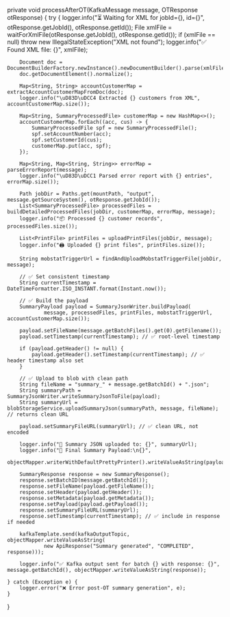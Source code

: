 private void processAfterOT(KafkaMessage message, OTResponse otResponse) {
    try {
        logger.info("⏳ Waiting for XML for jobId={}, id={}", otResponse.getJobId(), otResponse.getId());
        File xmlFile = waitForXmlFile(otResponse.getJobId(), otResponse.getId());
        if (xmlFile == null) throw new IllegalStateException("XML not found");
        logger.info("✅ Found XML file: {}", xmlFile);

        Document doc = DocumentBuilderFactory.newInstance().newDocumentBuilder().parse(xmlFile);
        doc.getDocumentElement().normalize();

        Map<String, String> accountCustomerMap = extractAccountCustomerMapFromDoc(doc);
        logger.info("\uD83D\uDCC4 Extracted {} customers from XML", accountCustomerMap.size());

        Map<String, SummaryProcessedFile> customerMap = new HashMap<>();
        accountCustomerMap.forEach((acc, cus) -> {
            SummaryProcessedFile spf = new SummaryProcessedFile();
            spf.setAccountNumber(acc);
            spf.setCustomerId(cus);
            customerMap.put(acc, spf);
        });

        Map<String, Map<String, String>> errorMap = parseErrorReport(message);
        logger.info("\uD83D\uDCC1 Parsed error report with {} entries", errorMap.size());

        Path jobDir = Paths.get(mountPath, "output", message.getSourceSystem(), otResponse.getJobId());
        List<SummaryProcessedFile> processedFiles = buildDetailedProcessedFiles(jobDir, customerMap, errorMap, message);
        logger.info("📦 Processed {} customer records", processedFiles.size());

        List<PrintFile> printFiles = uploadPrintFiles(jobDir, message);
        logger.info("🖨️ Uploaded {} print files", printFiles.size());

        String mobstatTriggerUrl = findAndUploadMobstatTriggerFile(jobDir, message);

        // ✅ Set consistent timestamp
        String currentTimestamp = DateTimeFormatter.ISO_INSTANT.format(Instant.now());

        // ✅ Build the payload
        SummaryPayload payload = SummaryJsonWriter.buildPayload(
                message, processedFiles, printFiles, mobstatTriggerUrl, accountCustomerMap.size());

        payload.setFileName(message.getBatchFiles().get(0).getFilename());
        payload.setTimestamp(currentTimestamp); // ✅ root-level timestamp

        if (payload.getHeader() != null) {
            payload.getHeader().setTimestamp(currentTimestamp); // ✅ header timestamp also set
        }

        // ✅ Upload to blob with clean path
        String fileName = "summary_" + message.getBatchId() + ".json";
        String summaryPath = SummaryJsonWriter.writeSummaryJsonToFile(payload);
        String summaryUrl = blobStorageService.uploadSummaryJson(summaryPath, message, fileName); // returns clean URL

        payload.setSummaryFileURL(summaryUrl); // ✅ clean URL, not encoded

        logger.info("📁 Summary JSON uploaded to: {}", summaryUrl);
        logger.info("📄 Final Summary Payload:\n{}",
                objectMapper.writerWithDefaultPrettyPrinter().writeValueAsString(payload));

        SummaryResponse response = new SummaryResponse();
        response.setBatchID(message.getBatchId());
        response.setFileName(payload.getFileName());
        response.setHeader(payload.getHeader());
        response.setMetadata(payload.getMetadata());
        response.setPayload(payload.getPayload());
        response.setSummaryFileURL(summaryUrl);
        response.setTimestamp(currentTimestamp); // ✅ include in response if needed

        kafkaTemplate.send(kafkaOutputTopic, objectMapper.writeValueAsString(
                new ApiResponse("Summary generated", "COMPLETED", response)));

        logger.info("✅ Kafka output sent for batch {} with response: {}", message.getBatchId(), objectMapper.writeValueAsString(response));

    } catch (Exception e) {
        logger.error("❌ Error post-OT summary generation", e);
    }
}
